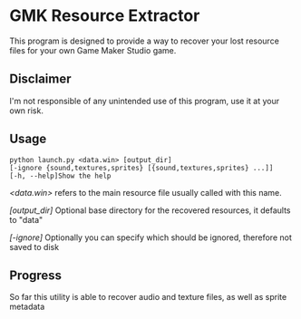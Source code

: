 GMK Resource Extractor
====
This program is designed to provide a way to recover your lost resource files for your own Game Maker Studio game. 

Disclaimer
----
I'm not responsible of any unintended use of this program, use it at your own risk.

Usage
----
	python launch.py <data.win> [output_dir]
	[-ignore {sound,textures,sprites} [{sound,textures,sprites} ...]]
	[-h, --help]Show the help

*&lt;data.win&gt;* refers to the main resource file usually called with this name.


*[output_dir]* Optional base directory for the recovered resources, it defaults to "data"

*[-ignore]* Optionally you can specify which should be ignored, therefore not saved to disk

Progress
----
So far this utility is able to recover audio and texture files, as well as sprite metadata
